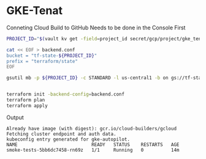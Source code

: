 # GKE-Tenat

Conneting Cloud Build to GitHub Needs to be done in the Console First

```bash
PROJECT_ID="$(vault kv get -field=project_id secret/gcp/project/gke_tenant)"

cat << EOF > backend.conf
bucket = "tf-state-${PROJECT_ID}"
prefix = "terraform/state"
EOF

gsutil mb -p ${PROJECT_ID} -c STANDARD -l us-central1 -b on gs://tf-state-${PROJECT_ID}


terraform init -backend-config=backend.conf
terraform plan
terraform apply
```

Output

```log
Already have image (with digest): gcr.io/cloud-builders/gcloud
Fetching cluster endpoint and auth data.
kubeconfig entry generated for gke-autopilot.
NAME                           READY   STATUS    RESTARTS   AGE
smoke-tests-5bb6dc7458-rn69z   1/1     Running   0          14m
```

